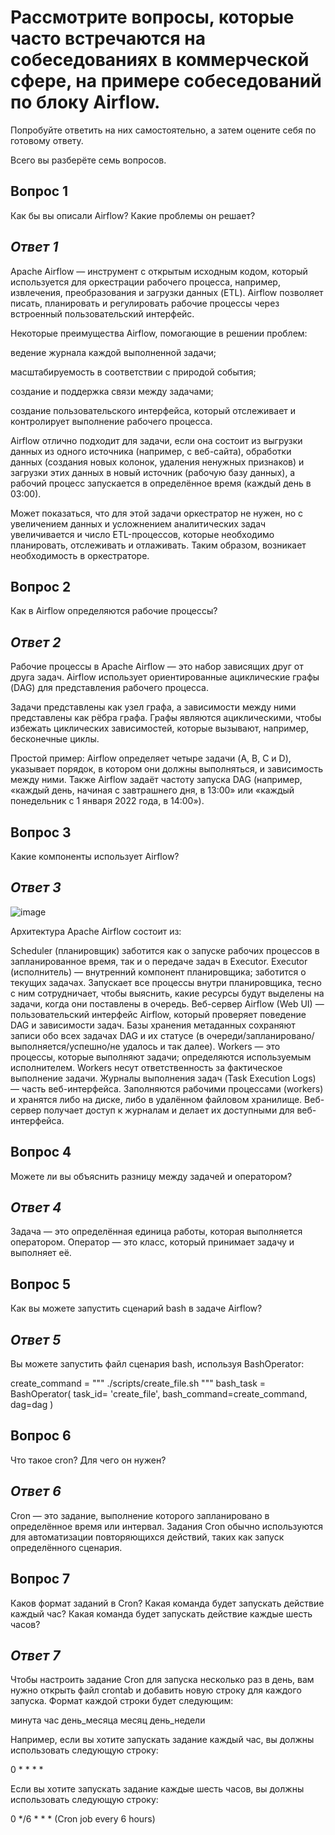 # Рассмотрите вопросы, которые часто встречаются на собеседованиях в коммерческой сфере, на примере собеседований по блоку Airflow. 

Попробуйте ответить на них самостоятельно, а затем оцените себя по готовому ответу.

Всего вы разберёте семь вопросов.

## Вопрос 1
Как бы вы описали Airflow? Какие проблемы он решает?

## *Ответ 1*

Apache Airflow — инструмент с открытым исходным кодом, который используется для оркестрации рабочего процесса, например, извлечения, преобразования и загрузки данных (ETL). Airflow позволяет писать, планировать и регулировать рабочие процессы через встроенный пользовательский интерфейс. 

Некоторые преимущества Airflow, помогающие в решении проблем:

ведение журнала каждой выполненной задачи;

масштабируемость в соответствии с природой события;

создание и поддержка связи между задачами;

создание пользовательского интерфейса, который отслеживает и контролирует выполнение рабочего процесса.

Airflow отлично подходит для задачи, если она состоит из выгрузки данных из одного источника (например, с веб-сайта), обработки данных (создания новых колонок, удаления ненужных признаков) и загрузки этих данных в новый источник (рабочую базу данных), а рабочий процесс запускается в определённое время (каждый день в 03:00). 

Может показаться, что для этой задачи оркестратор не нужен, но с увеличением данных и усложнением аналитических задач увеличивается и число ETL-процессов, которые необходимо планировать, отслеживать и отлаживать. Таким образом, возникает необходимость в оркестраторе.

## Вопрос 2
Как в Airflow определяются рабочие процессы?

## *Ответ 2*
Рабочие процессы в Apache Airflow — это набор зависящих друг от друга задач. Airflow использует ориентированные ациклические графы (DAG) для представления рабочего процесса. 

Задачи представлены как узел графа, а зависимости между ними представлены как рёбра графа. Графы являются ациклическими, чтобы избежать циклических зависимостей, которые вызывают, например, бесконечные циклы.

Простой пример: Airflow определяет четыре задачи (A, B, C и D), указывает порядок, в котором они должны выполняться, и зависимость между ними. Также Airflow задаёт частоту запуска DAG (например, «каждый день, начиная с завтрашнего дня, в 13:00» или «каждый понедельник с 1 января 2022 года, в 14:00»).

## Вопрос 3
Какие компоненты использует Airflow?

## *Ответ 3*

![image](https://user-images.githubusercontent.com/94790150/219961961-bc31a681-c1b5-4f27-ac86-8ab2d5ab3520.png)

Архитектура Apache Airflow состоит из:

Scheduler (планировщик) заботится как о запуске рабочих процессов в запланированное время, так и о передаче задач в Executor.
Executor (исполнитель) — внутренний компонент планировщика; заботится о текущих задачах. Запускает все процессы внутри планировщика, тесно с ним сотрудничает, чтобы выяснить, какие ресурсы будут выделены на задачи, когда они поставлены в очередь.
Веб-сервер Airflow (Web UI) — пользовательский интерфейс Airflow, который проверяет поведение DAG и зависимости задач.
Базы хранения метаданных сохраняют записи обо всех задачах DAG и их статусе (в очереди/запланировано/выполняется/успешно/не удалось и так далее).
Workers — это процессы, которые выполняют задачи; определяются используемым исполнителем. Workers несут ответственность за фактическое выполнение задачи.
Журналы выполнения задач (Task Execution Logs) — часть веб-интерфейса. Заполняются рабочими процессами (workers) и хранятся либо на диске, либо в удалённом файловом хранилище. Веб-сервер получает доступ к журналам и делает их доступными для веб-интерфейса.

## Вопрос 4
Можете ли вы объяснить разницу между задачей и оператором?

## *Ответ 4*
Задача — это определённая единица работы, которая выполняется оператором. Оператор — это класс, который принимает задачу и выполняет её.

## Вопрос 5
Как вы можете запустить сценарий bash в задаче Airflow?

## *Ответ 5*
Вы можете запустить файл сценария bash, используя BashOperator:

create_command = """
 ./scripts/create_file.sh
"""
bash_task = BashOperator(
    task_id= 'create_file',
    bash_command=create_command,
    dag=dag
)

## Вопрос 6
Что такое cron? Для чего он нужен?

## *Ответ 6*
Cron — это задание, выполнение которого запланировано в определённое время или интервал. Задания Cron обычно используются для автоматизации повторяющихся действий, таких как запуск определённого сценария.

## Вопрос 7
Каков формат заданий в Cron? Какая команда будет запускать действие каждый час? Какая команда будет запускать действие каждые шесть часов?

## *Ответ 7*
Чтобы настроить задание Cron для запуска несколько раз в день, вам нужно открыть файл crontab и добавить новую строку для каждого запуска. Формат каждой строки будет следующим:

минута   час   день_месяца   месяц   день_недели

Например, если вы хотите запускать задание каждый час, вы должны использовать следующую строку:

0 * * * *

Если вы хотите запускать задание каждые шесть часов, вы должны использовать следующую строку:

0 */6 * * * (Cron job every 6 hours)

